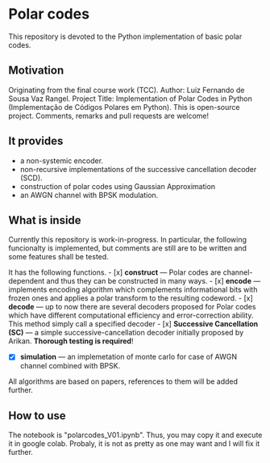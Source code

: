 # Polar codes
This repository is devoted to the Python implementation of basic polar codes.

## Motivation
Originating from the final course work (TCC).
Author: Luiz Fernando de Sousa Vaz Rangel.
Project Title: Implementation of Polar Codes in Python (Implementação de Códigos Polares em Python).
This is  open-source project.
Comments, remarks and pull requests are welcome!


## It provides
 - a non-systemic encoder.
 - non-recursive implementations of the successive cancellation decoder (SCD).
 - construction of polar codes using Gaussian Approximation
 - an AWGN channel with BPSK modulation.
 
## What is inside

Currently this repository is work-in-progress. 
In particular, the following funcionalty is implemented, but comments are still are to be written and some features shall be tested.

 It has the following functions.
    - [x] **construct** — Polar codes are channel-dependent and thus they can be constructed in many ways.
    - [x] **encode** — implements encoding algorithm which complements informational bits with frozen ones and applies a polar transform to the resulting codeword.
    - [x] **decode** — up to now there are several decoders proposed for Polar codes which have different computational efficiency and error-correction ability.
    This method simply call a specified decoder
        - [x] **Successive Cancellation (SC)** — a simple successive-cancellation decoder initially proposed by Arikan. 
        **Thorough testing is required**!
- [x] **simulation** — an implemetation of monte carlo for case of AWGN channel combined with BPSK.

All algorithms are based on papers, references to them will be added further.

## How to use

The notebook is "polarcodes_V01.ipynb".
Thus, you may copy it and execute it in google colab.
Probaly, it is not as pretty as one may want and I will fix it further.